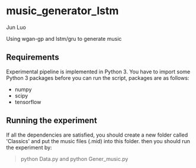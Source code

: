 # music_generator_lstm
Jun Luo

Using wgan-gp and lstm/gru to generate music

## Requirements
Experimental pipeline is implemented in Python 3.
You have to import some Python 3 packages before you can run the script, packages are as follows:
* numpy
* scipy
* tensorflow

## Running the experiment
If all the dependencies are satisfied, you should create a new folder called 'Classics' and put the music files (.mid) into this folder.
then you should run the experiment by:
> python Data.py
and
> python Gener_music.py
>
